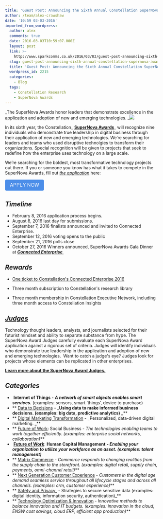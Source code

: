 ```yaml
---
title: 'Guest Post: Announcing the Sixth Annual Constellation SuperNova Awards'
author: /team/alex-crawshaw
date: '10:59 03-03-2016'
imported_from_wordpress:
  author: alex
  comments: true
  date: 2016-03-03T10:59:07.000Z
  layout: post
  link: >-
    http://www.sparkcomms.co.uk/2016/03/03/guest-post-announcing-sixth-annual-constellation-supernova-awards/
  slug: guest-post-announcing-sixth-annual-constellation-supernova-awards
  title: 'Guest Post: Announcing the Sixth Annual Constellation SuperNova Awards'
  wordpress_id: 2215
  categories:
    - Blog
  tags:
    - Constellation Research
    - SuperNova Awards
---
```


_The SuperNova Awards honor leaders that demonstrate excellence in the application and adoption of new and emerging technologies. _[![](SuperNova%20Award%20header.png)](https://www.constellationr.com/events/supernova/2016)

In its sixth year, the Constellation_ **[SuperNova Awards](https://www.constellationr.com/events/supernova/2016)**_ will recognize nine individuals who demonstrate true leadership in digital business through their application of new and emerging technologies. We’re searching for leaders and teams who used disruptive technolgies to transform their organizations. Special recognition will be given to projects that seek to redefine how the enterprise uses technology on a large scale.

We’re searching for the boldest, most transformative technology projects out there. If you or someone you know has what it takes to compete in the SuperNova Awards, fill out _[the application](http://info.constellationr.com/download-supernova-award-application-checklist)_ here: 

[![APPLY NOW](9d75130d-7166-4805-ac3b-72177d3cc64f.png)](http://cta-redirect.hubspot.com/cta/redirect/341263/9d75130d-7166-4805-ac3b-72177d3cc64f?__hstc=185180534.8632caa489f0666149ad9cba9a27f322.1454688719893.1455876225127.1457002447005.4&__hssc=185180534.1.1457002447005&__hsfp=3211536806)

## **_Timeline_**

  * February 8, 2016 application process begins. 
  * August 8, 2016 last day for submissions.
  * September 7, 2016 finalists announced and invited to Connected Enterprise.
  * September 12, 2016 voting opens to the public
  * September 21, 2016 polls close
  * October 27, 2016 Winners announced, SuperNova Awards Gala Dinner at _**[Connected Enterprise ](http://www.constellationevents.com/event/constellations-connected-enterprise-2016/)**_

## _Rewards_

  * [One ticket to Constellation's Connected Enterprise 2016](http://www.constellationevents.com/event/constellations-connected-enterprise-2016/)

  * Three month subscription to Constellation's research library

  * Three month membership in Constellation Executive Network, including three month access to Constellation Insights

## [_**Judges**_](https://www.constellationr.com/content/2016-supernova-award-judges)

Technology thought leaders, analysts, and journalists selected for their futurist mindset and ability to separate substance from hype. The SuperNova Award Judges carefully evaluate each SuperNova Award application against a rigorous set of criteria. Judges will identify individuals who demonstrate true leadership in the application and adoption of new and emerging technologies.  Want to catch a judge's eye? Judges look for projects whose elements can be replicated in other enterprises.

**[Learn more about the SuperNova Award Judges.](https://www.constellationr.com/content/2016-supernova-award-judges)**

## _**Categories**_

  *  **Internet of Things** - _**A network of smart objects enables smart services.**_ (examples: sensors, smart ‘things’, device to purchase)
  * ** [Data to Decisions](http://constellationr.com/content/data-decisions) - **_Using data to make informed business decisions. (examples: big data, predictive analytics) _****
  * ** [Digital Marketing Transformation](http://constellationr.com/content/digital-marketing-transformation) - _Personalized, data-driven digital marketing. _**
  * ** [Future of Work](http://constellationr.com/content/future-work): Social Business - _The technologies enabling teams to work together efficiently. (examples: enterprise social networks, collaboration)_**
  *  **[Future of Work](https://www.constellationr.com/content/future-work)**: **Human Capital Management** _**- Enabling your organization to utilize your workforce as an asset. (examples: talent management)**_
  * ** [Matrix Commerce](http://constellationr.com/content/matrix-commerce) - _Commerce responds to changing realities from the supply chain to the storefront. (examples: digital retail, supply chain, payments, omni-channel retail)_**
  * ** [Next Generation Customer Experience](http://constellationr.com/content/next-generation-customer-experience) - _Customers in the digital age demand seamless service throughout all lifecycle stages and across all channels. (examples: crm, customer experience)_**
  * ** [Safety and Privacy](https://www.constellationr.com/content/safety-and-privacy)_ - Strategies to secure sensitive data (examples: digital identity, information security, authentication)_**
  * ** [Technology Optimization & Innovation](http://constellationr.com/content/tech-optimization-and-innovation) - _Innovative methods to balance innovation and IT budgets. (examples: innovation in the cloud, ENSW cost savings, cloud ERP, efficient app production)_**
